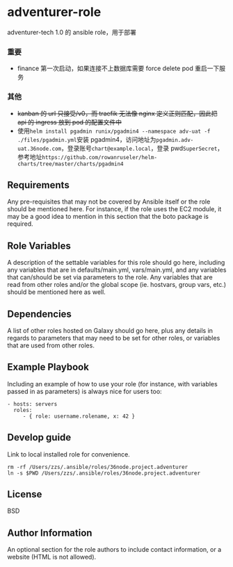 # adventurer-role

adventurer-tech 1.0 的 ansible role，用于部署

### 重要

- finance 第一次启动，如果连接不上数据库需要 force delete pod 重启一下服务

### 其他

- ~~kanban 的 url 只接受/v0，而 traefik 无法像 nginx 定义正则匹配，因此把 api 的 ingress 放到 pod 的配置文件中~~
- 使用`helm install pgadmin runix/pgadmin4 --namespace adv-uat -f ./files/pgadmin.yml`安装 pgadmin4，访问地址为`pgadmin.adv-uat.36node.com`，登录账号`chart@example.local`，登录 pwd`SuperSecret`，参考地址`https://github.com/rowanruseler/helm-charts/tree/master/charts/pgadmin4`

## Requirements

Any pre-requisites that may not be covered by Ansible itself or the role should be mentioned here. For instance, if the role uses the EC2 module, it may be a good idea to mention in this section that the boto package is required.

## Role Variables

A description of the settable variables for this role should go here, including any variables that are in defaults/main.yml, vars/main.yml, and any variables that can/should be set via parameters to the role. Any variables that are read from other roles and/or the global scope (ie. hostvars, group vars, etc.) should be mentioned here as well.

## Dependencies

A list of other roles hosted on Galaxy should go here, plus any details in regards to parameters that may need to be set for other roles, or variables that are used from other roles.

## Example Playbook

Including an example of how to use your role (for instance, with variables passed in as parameters) is always nice for users too:

    - hosts: servers
      roles:
         - { role: username.rolename, x: 42 }

## Develop guide

Link to local installed role for convenience.

```
rm -rf /Users/zzs/.ansible/roles/36node.project.adventurer
ln -s $PWD /Users/zzs/.ansible/roles/36node.project.adventurer
```

## License

BSD

## Author Information

An optional section for the role authors to include contact information, or a website (HTML is not allowed).
